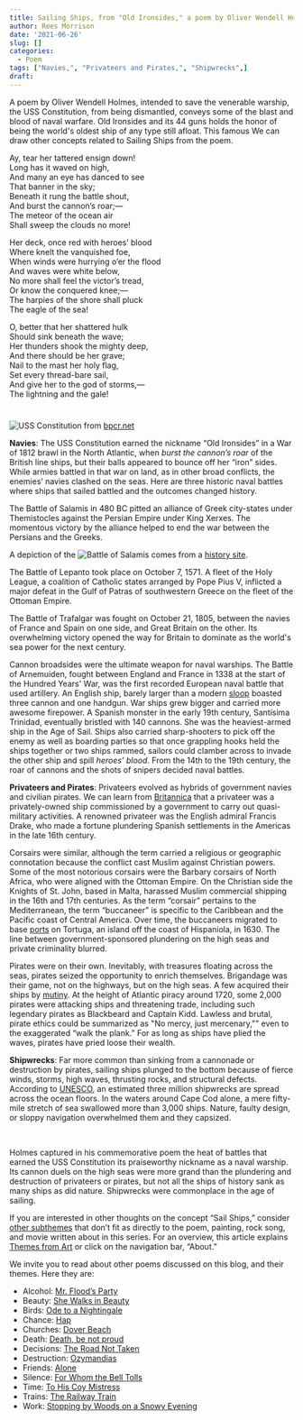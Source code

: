```yaml
---
title: Sailing Ships, from "Old Ironsides," a poem by Oliver Wendell Holmes
author: Rees Morrison
date: '2021-06-26'
slug: []
categories:
  - Poem
tags: ["Navies,", "Privateers and Pirates,", "Shipwrecks",]
draft: 
---
```


A poem by Oliver Wendell Holmes, intended to save the venerable warship, the USS Constitution, from being dismantled, conveys some of the blast and blood of naval warfare. Old Ironsides and its 44 guns holds the honor of being the world's oldest ship of any type still afloat.  This famous We can draw other concepts related to Sailing Ships from the poem.

<!--more-->

Ay, tear her tattered ensign down!  
   Long has it waved on high,  
And many an eye has danced to see  
   That banner in the sky;  
Beneath it rung the battle shout,  
   And burst the cannon’s roar;—  
The meteor of the ocean air  
   Shall sweep the clouds no more!  

Her deck, once red with heroes’ blood  
   Where knelt the vanquished foe,  
When winds were hurrying o’er the flood  
   And waves were white below,  
No more shall feel the victor’s tread,  
   Or know the conquered knee;—  
The harpies of the shore shall pluck  
   The eagle of the sea!  

O, better that her shattered hulk  
   Should sink beneath the wave;  
Her thunders shook the mighty deep,  
   And there should be her grave;  
Nail to the mast her holy flag,  
   Set every thread-bare sail,  
And give her to the god of storms,—  
   The lightning and the gale!  

# <poem lyric end>

![USS Constitution](/media/SailsIronsides.jpg) from [bpcr.net](http://www.bpcr.net/documents/Miscellaneous/Restoring_Old_Ironsides.htm)

**Navies**:   The USS Constitution earned the nickname “Old Ironsides” in a War of 1812 brawl in the North Atlantic, when *burst the cannon’s roar* of the British line ships, but their balls appeared to bounce off her “iron” sides.  While armies battled in that war on land, as in other broad conflicts, the enemies’ navies clashed on the seas.  Here are three historic naval battles where ships that sailed battled and the outcomes changed history. 

The Battle of Salamis in 480 BC pitted an alliance of Greek city-states under Themistocles against the Persian Empire under King Xerxes.  The momentous victory by the alliance helped to end the war between the Persians and the Greeks.

A depiction of the ![Battle of Salamis](/media/SailsSalamis.jpg) comes from a [history site](https://medium.com/lessons-from-history/battle-of-salamis-that-ended-the-xerxes-ambitions-in-greece-797d6449a1cf). 

The Battle of Lepanto took place on October 7, 1571.  A fleet of the Holy League, a coalition of Catholic states arranged by Pope Pius V, inflicted a major defeat in the Gulf of Patras of southwestern Greece on the fleet of the Ottoman Empire.

The Battle of Trafalgar was fought on October 21, 1805, between the navies of France and Spain on one side, and Great Britain on the other.  Its overwhelming victory opened the way for Britain to dominate as the world's sea power for the next century. 

Cannon broadsides were the ultimate weapon for naval warships.  The Battle of Arnemuiden, fought between England and France in 1338 at the start of the Hundred Years' War, was the first recorded European naval battle that used artillery. An English ship, barely larger than a modern [sloop](https://themesfromart.com/post/2021-06-27-sailingships-from-sloop-john-b-a-rock-song-by-the-beach-boys/sailingshipsjohnb/) boasted three cannon and one handgun.  War ships grew bigger and carried more awesome firepower.  A Spanish monster in the early 19th century, Santísima Trinidad, eventually bristled with 140 cannons. She was the heaviest-armed ship in the Age of Sail.  Ships also carried sharp-shooters to pick off the enemy as well as boarding parties so that once grappling hooks held the ships together or two ships rammed, sailors could clamber across to invade the other ship and spill *heroes’ blood*.  From the 14th to the 19th century, the roar of cannons and the shots of snipers decided naval battles.

**Privateers and Pirates**:  Privateers evolved as hybrids of government navies and civilian pirates.   We can learn from [Britannica](https://www.britannica.com/story/pirates-privateers-corsairs-buccaneers-whats-the-difference) that a privateer was a privately-owned ship commissioned by a government to carry out quasi-military activities.  A renowned privateer was the English admiral Francis Drake, who made a fortune plundering Spanish settlements in the Americas in the late 16th century.  

Corsairs were similar, although the term carried a religious or geographic connotation because the conflict cast Muslim against Christian powers.  Some of the most notorious corsairs were the Barbary corsairs of North Africa, who were aligned with the Ottoman Empire.  On the Christian side the Knights of St. John, based in Malta, harassed Muslim commercial shipping in the 16th and 17th centuries.  As the term “corsair” pertains to the Mediterranean, the term “buccaneer” is specific to the Caribbean and the Pacific coast of Central America.  Over time, the buccaneers migrated to base [ports](https://themesfromart.com/post/2021-06-26-sailing-ships-harbour-at-honfleur-a-painting-by-georges-seurat/sailinghonfleur/) on Tortuga, an island off the coast of Hispaniola, in 1630.   The line between government-sponsored plundering on the high seas and private criminality blurred.  

Pirates were on their own.  Inevitably, with treasures floating across the seas, pirates seized the opportunity to enrich themselves.  Brigandage was their game, not on the highways, but on the high seas.  A few acquired their ships by [mutiny](https://themesfromart.com/post/2021-06-26-sailing-ships-mutiny-on-the-bounty-a-movie-with/sailingshipsmutiny/).  At the height of Atlantic piracy around 1720, some 2,000 pirates were attacking ships and threatening trade, including such legendary pirates as Blackbeard and Captain Kidd.  Lawless and brutal, pirate ethics could be summarized as "No mercy, just mercenary,"" even to the exaggerated “walk the plank.”  For as long as ships have plied the waves, pirates have pried loose their wealth.

**Shipwrecks**: Far more common than sinking from a cannonade or destruction by pirates, sailing ships plunged to the bottom because of fierce winds, storms, high waves, thrusting rocks, and structural defects.  According to [UNESCO](http://www.unesco.org/new/en/culture/themes/underwater-cultural-heritage/underwater-cultural-heritage/wrecks/), an estimated three million shipwrecks are spread across the ocean floors.   In the waters around Cape Cod alone, a mere fifty-mile stretch of sea swallowed more than 3,000 ships.  Nature, faulty design, or sloppy navigation overwhelmed them and they capsized.

&nbsp;

Holmes captured in his commemorative poem the heat of battles that earned the USS Constitution its praiseworthy nickname as a naval warship.  Its cannon duels on the high seas were more grand than the plundering and destruction of privateers or pirates, but not all the ships of history sank as many ships as did nature.  Shipwrecks were commonplace in the age of sailing.

If you are interested in other thoughts on the concept “Sail Ships,” consider [other subthemes](https://themesfromart.com/post/2021-06-27-sailing-ships-additional-subthemes/sailingships-addl/ ) that don’t fit as directly to the poem, painting, rock song, and movie written about in this series.  For an overview, this article explains [Themes from Art](http://bit.ly/3sRXopI) or click on the navigation bar, “About.”

We invite you to read about other poems discussed on this blog, and their themes.  Here they are: 

* Alcohol: [Mr. Flood’s Party](https://themesfromart.com/post/2021-01-24-alcohol-flood-frost/alcohol/)
* Beauty: [She Walks in Beauty](https://themesfromart.com/post/2021-04-21-beauty-she-walks-in-beauty-a-poem-by-lord-byron/beautybyron/)
* Birds: [Ode to a Nightingale](https://themesfromart.com/post/2021-06-14-birds-ode-to-a-nightingale-a-poem-by-john-keats/birdskeats/)
* Chance: [Hap](https://themesfromart.com/post/2021-03-14-chancehap/chancehap/)
* Churches: [Dover Beach](https://themesfromart.com/post/2021-05-21-churches-from-dover-beach-a-poem-by-matthew-arnold/churchesarnold/)
* Death: [Death, be not proud](https://themesfromart.com/post/2021-05-03-death-from-death-be-not-proud-a-poem-by-john-donne/deathdonne/)
* Decisions: [The Road Not Taken](https://themesfromart.com/post/2021-02-08-decisions-from-the-road-not-taken-a-poem-by-robert-frost/decisionsroadfrost/)
* Destruction: [Ozymandias](https://themesfromart.com/post/2021-02-18-destruction-ozymandias-a-poem-by-percy-bysshe-shelley/destructoz/)
* Friends: [Alone](https://themesfromart.com/post/2021-06-20-friends-alone-a-poem-by-maya-angelou/friendsalone/)
* Silence: [For Whom the Bell Tolls](https://themesfromart.com/post/2021-04-08-silencedonne/silencedonne/)
* Time: [To His Coy Mistress](https://themesfromart.com/post/2021-03-08-time-to-his-coy-mistress-by-andrew-marvell/timecoy/)
* Trains: [The Railway Train](https://themesfromart.com/post/2021-05-10-trains-from-the-railway-train-a-poem-by-emily-dickineson/trainsdickinson/)   
* Work: [Stopping by Woods on a Snowy Evening](https://themesfromart.com/post/2021-02-26-worksnowy/worksnowy/)
